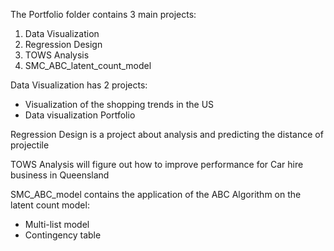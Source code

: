 The Portfolio folder contains 3 main projects: 
1. Data Visualization
2. Regression Design
3. TOWS Analysis
4. SMC_ABC_latent_count_model


Data Visualization has 2 projects:
* Visualization of the shopping trends in the US
* Data visualization Portfolio

Regression Design is a project about analysis and predicting the distance of projectile

TOWS Analysis will figure out how to improve performance for Car hire business in Queensland 

SMC_ABC_model contains the application of the ABC Algorithm on the latent count model:
* Multi-list model
* Contingency table
